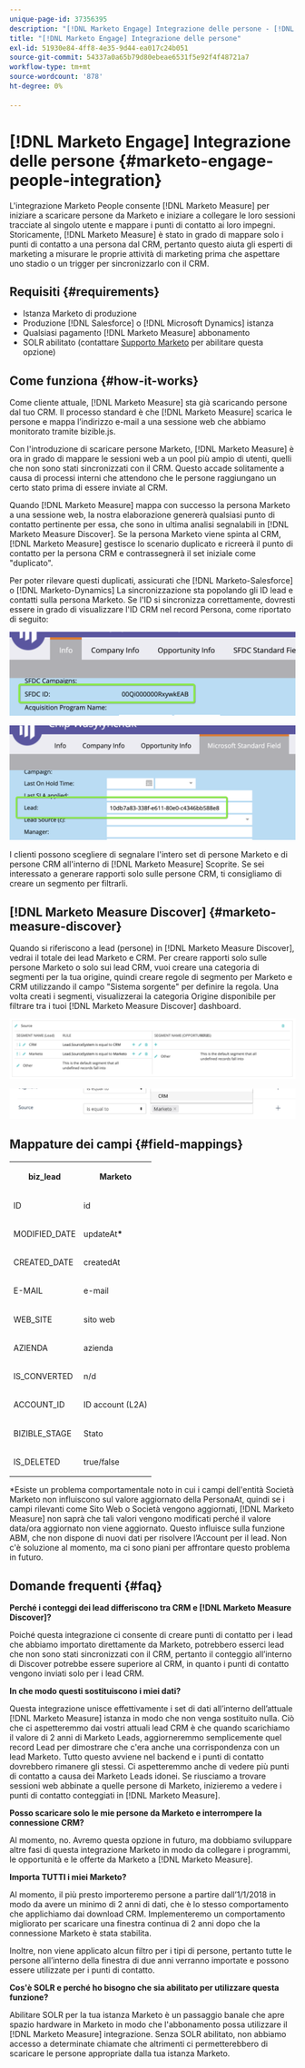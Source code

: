 ```yaml
---
unique-page-id: 37356395
description: "[!DNL Marketo Engage] Integrazione delle persone - [!DNL Marketo Measure] - Documentazione del prodotto"
title: "[!DNL Marketo Engage] Integrazione delle persone"
exl-id: 51930e84-4ff8-4e35-9d44-ea017c24b051
source-git-commit: 54337a0a65b79d80ebeae6531f5e92f4f48721a7
workflow-type: tm+mt
source-wordcount: '878'
ht-degree: 0%

---
```


# [!DNL Marketo Engage] Integrazione delle persone {#marketo-engage-people-integration}

L&#39;integrazione Marketo People consente [!DNL Marketo Measure] per iniziare a scaricare persone da Marketo e iniziare a collegare le loro sessioni tracciate al singolo utente e mappare i punti di contatto ai loro impegni. Storicamente, [!DNL Marketo Measure] è stato in grado di mappare solo i punti di contatto a una persona dal CRM, pertanto questo aiuta gli esperti di marketing a misurare le proprie attività di marketing prima che aspettare uno stadio o un trigger per sincronizzarlo con il CRM.

## Requisiti {#requirements}

* Istanza Marketo di produzione
* Produzione [!DNL Salesforce] o [!DNL Microsoft Dynamics] istanza
* Qualsiasi pagamento [!DNL Marketo Measure] abbonamento
* SOLR abilitato (contattare [Supporto Marketo](https://nation.marketo.com/t5/Support/ct-p/Support) per abilitare questa opzione)

## Come funziona {#how-it-works}

Come cliente attuale, [!DNL Marketo Measure] sta già scaricando persone dal tuo CRM. Il processo standard è che [!DNL Marketo Measure] scarica le persone e mappa l’indirizzo e-mail a una sessione web che abbiamo monitorato tramite bizible.js.

Con l&#39;introduzione di scaricare persone Marketo, [!DNL Marketo Measure] è ora in grado di mappare le sessioni web a un pool più ampio di utenti, quelli che non sono stati sincronizzati con il CRM. Questo accade solitamente a causa di processi interni che attendono che le persone raggiungano un certo stato prima di essere inviate al CRM.

Quando [!DNL Marketo Measure] mappa con successo la persona Marketo a una sessione web, la nostra elaborazione genererà qualsiasi punto di contatto pertinente per essa, che sono in ultima analisi segnalabili in [!DNL Marketo Measure Discover]. Se la persona Marketo viene spinta al CRM, [!DNL Marketo Measure] gestisce lo scenario duplicato e ricreerà il punto di contatto per la persona CRM e contrassegnerà il set iniziale come &quot;duplicato&quot;.

Per poter rilevare questi duplicati, assicurati che [!DNL Marketo-Salesforce] o [!DNL Marketo-Dynamics] La sincronizzazione sta popolando gli ID lead e contatti sulla persona Marketo. Se l&#39;ID si sincronizza correttamente, dovresti essere in grado di visualizzare l&#39;ID CRM nel record Persona, come riportato di seguito:

![](assets/5a.png)

![](assets/5b.png)

I clienti possono scegliere di segnalare l&#39;intero set di persone Marketo e di persone CRM all&#39;interno di [!DNL Marketo Measure] Scoprite. Se sei interessato a generare rapporti solo sulle persone CRM, ti consigliamo di creare un segmento per filtrarli.

## [!DNL Marketo Measure Discover] {#marketo-measure-discover}

Quando si riferiscono a lead (persone) in [!DNL Marketo Measure Discover], vedrai il totale dei lead Marketo e CRM. Per creare rapporti solo sulle persone Marketo o solo sui lead CRM, vuoi creare una categoria di segmenti per la tua origine, quindi creare regole di segmento per Marketo e CRM utilizzando il campo &quot;Sistema sorgente&quot; per definire la regola. Una volta creati i segmenti, visualizzerai la categoria Origine disponibile per filtrare tra i tuoi [!DNL Marketo Measure Discover] dashboard.

![](assets/bizible-discover-1.png)

![](assets/bizible-discover-2.png)

## Mappature dei campi {#field-mappings}

<table> 
 <colgroup> 
  <col> 
  <col> 
 </colgroup> 
 <tbody> 
  <tr> 
   <th><p><strong>biz_lead</strong></p></th> 
   <th><p><strong>Marketo</strong></p></th> 
  </tr> 
  <tr> 
   <td><p>ID</p></td> 
   <td><p>id</p></td> 
  </tr> 
  <tr> 
   <td><p>MODIFIED_DATE</p></td> 
   <td><p>updateAt<strong>*</strong></p></td> 
  </tr> 
  <tr> 
   <td><p>CREATED_DATE</p></td> 
   <td><p>createdAt</p></td> 
  </tr> 
  <tr> 
   <td><p>E-MAIL</p></td> 
   <td><p>e-mail</p></td> 
  </tr> 
  <tr> 
   <td><p>WEB_SITE</p></td> 
   <td><p>sito web</p></td> 
  </tr> 
  <tr> 
   <td><p>AZIENDA</p></td> 
   <td><p>azienda</p></td> 
  </tr> 
  <tr> 
   <td><p>IS_CONVERTED</p></td> 
   <td><p>n/d</p></td> 
  </tr> 
  <tr> 
   <td><p>ACCOUNT_ID</p></td> 
   <td><p>ID account (L2A)</p></td> 
  </tr> 
  <tr> 
   <td><p>BIZIBLE_STAGE</p></td> 
   <td><p>Stato</p></td> 
  </tr> 
  <tr> 
   <td><p>IS_DELETED</p></td> 
   <td><p>true/false</p></td> 
  </tr> 
 </tbody> 
</table>

*Esiste un problema comportamentale noto in cui i campi dell&#39;entità Società Marketo non influiscono sul valore aggiornato della PersonaAt, quindi se i campi rilevanti come Sito Web o Società vengono aggiornati, [!DNL Marketo Measure] non saprà che tali valori vengono modificati perché il valore data/ora aggiornato non viene aggiornato. Questo influisce sulla funzione ABM, che non dispone di nuovi dati per risolvere l’Account per il lead. Non c&#39;è soluzione al momento, ma ci sono piani per affrontare questo problema in futuro.

## Domande frequenti {#faq}

**Perché i conteggi dei lead differiscono tra CRM e [!DNL Marketo Measure Discover]?**

Poiché questa integrazione ci consente di creare punti di contatto per i lead che abbiamo importato direttamente da Marketo, potrebbero esserci lead che non sono stati sincronizzati con il CRM, pertanto il conteggio all’interno di Discover potrebbe essere superiore al CRM, in quanto i punti di contatto vengono inviati solo per i lead CRM.

**In che modo questi sostituiscono i miei dati?**

Questa integrazione unisce effettivamente i set di dati all’interno dell’attuale [!DNL Marketo Measure] istanza in modo che non venga sostituito nulla. Ciò che ci aspetteremmo dai vostri attuali lead CRM è che quando scarichiamo il valore di 2 anni di Marketo Leads, aggiorneremmo semplicemente quel record Lead per dimostrare che c&#39;era anche una corrispondenza con un lead Marketo. Tutto questo avviene nel backend e i punti di contatto dovrebbero rimanere gli stessi. Ci aspetteremmo anche di vedere più punti di contatto a causa dei Marketo Leads idonei. Se riusciamo a trovare sessioni web abbinate a quelle persone di Marketo, inizieremo a vedere i punti di contatto conteggiati in [!DNL Marketo Measure].

**Posso scaricare solo le mie persone da Marketo e interrompere la connessione CRM?**

Al momento, no. Avremo questa opzione in futuro, ma dobbiamo sviluppare altre fasi di questa integrazione Marketo in modo da collegare i programmi, le opportunità e le offerte da Marketo a [!DNL Marketo Measure].

**Importa TUTTI i miei Marketo?**

Al momento, il più presto importeremo persone a partire dall’1/1/2018 in modo da avere un minimo di 2 anni di dati, che è lo stesso comportamento che applichiamo dai download CRM. Implementeremo un comportamento migliorato per scaricare una finestra continua di 2 anni dopo che la connessione Marketo è stata stabilita.

Inoltre, non viene applicato alcun filtro per i tipi di persone, pertanto tutte le persone all’interno della finestra di due anni verranno importate e possono essere utilizzate per i punti di contatto.

**Cos&#39;è SOLR e perché ho bisogno che sia abilitato per utilizzare questa funzione?**

Abilitare SOLR per la tua istanza Marketo è un passaggio banale che apre spazio hardware in Marketo in modo che l&#39;abbonamento possa utilizzare il [!DNL Marketo Measure] integrazione. Senza SOLR abilitato, non abbiamo accesso a determinate chiamate che altrimenti ci permetterebbero di scaricare le persone appropriate dalla tua istanza Marketo.

